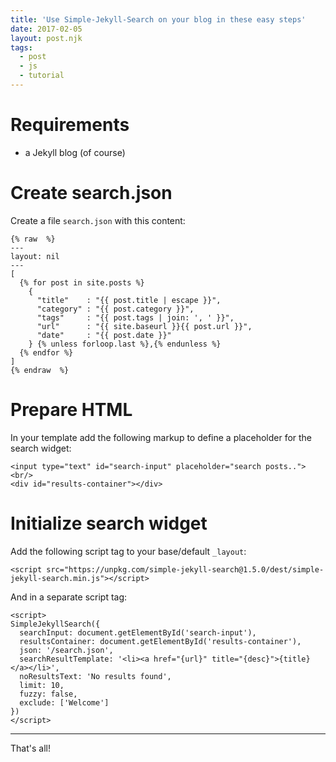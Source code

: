 ```yaml
---
title: 'Use Simple-Jekyll-Search on your blog in these easy steps'
date: 2017-02-05
layout: post.njk
tags:
  - post
  - js
  - tutorial
---
```


# Requirements

- a Jekyll blog (of course)

# Create search.json

Create a file `search.json` with this content:

```
{% raw  %}
---
layout: nil
---
[
  {% for post in site.posts %}
    {
      "title"    : "{{ post.title | escape }}",
      "category" : "{{ post.category }}",
      "tags"     : "{{ post.tags | join: ', ' }}",
      "url"      : "{{ site.baseurl }}{{ post.url }}",
      "date"     : "{{ post.date }}"
    } {% unless forloop.last %},{% endunless %}
  {% endfor %}
]
{% endraw  %}
```

# Prepare HTML

In your template add the following markup to define a placeholder for the search widget:

```
<input type="text" id="search-input" placeholder="search posts..">
<br/>
<div id="results-container"></div>
```

# Initialize search widget

Add the following script tag to your base/default `_layout`:

```
<script src="https://unpkg.com/simple-jekyll-search@1.5.0/dest/simple-jekyll-search.min.js"></script>
```

And in a separate script tag:

```
<script>
SimpleJekyllSearch({
  searchInput: document.getElementById('search-input'),
  resultsContainer: document.getElementById('results-container'),
  json: '/search.json',
  searchResultTemplate: '<li><a href="{url}" title="{desc}">{title}</a></li>',
  noResultsText: 'No results found',
  limit: 10,
  fuzzy: false,
  exclude: ['Welcome']
})
</script>
```

---

That's all!
